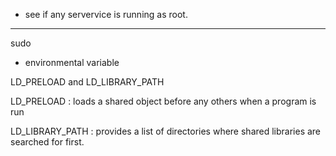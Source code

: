 - see if any servervice is running as root.

***

sudo 

- environmental variable

LD_PRELOAD and LD_LIBRARY_PATH

LD_PRELOAD : loads a shared object before any others when a program is run

 LD_LIBRARY_PATH : provides a list of directories where shared libraries are searched for first.